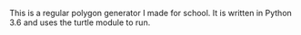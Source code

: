 This is a regular polygon generator I made for school. It is written in Python 3.6 and uses the turtle module to run. 
